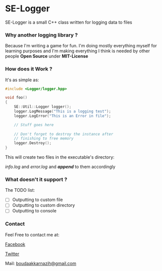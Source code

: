 # SE-Logger
SE-Logger is a small C++ class written for logging data to files

### Why another logging library ?
Because I'm writing a game for fun. I'm doing mostly 
everything myself for learning purposes and I'm making everything 
I think is needed by other people **Open Source** 
under **MIT-License**

### How does it Work ?
It's as simple as:
```c++
#include <Logger/logger.hpp>

void foo()
{
    SE::Util::Logger logger();
    logger.LogMessage("This is a logging test");
    logger.LogError("This is an Error in file");

    // Stuff goes here
    
    // Don't forget to destroy the instance after
    // finishing to free memory
    logger.Destroy();
}
```

This will create two files in the executable's directory:

*info.log* and *error.log* and ***append*** to them accordingly

### What doesn't it support ?
The TODO list:

- [ ] Outputting to custom file
- [ ] Outputting to custom directory
- [ ] Outputting to console

### Contact
Feel Free to contact me at:

[Facebook](https://facebook.com/spounka346)

[Twitter](https://twitter.com/boudaakkar)

Mail: boudaakkarnazih@gmail.com